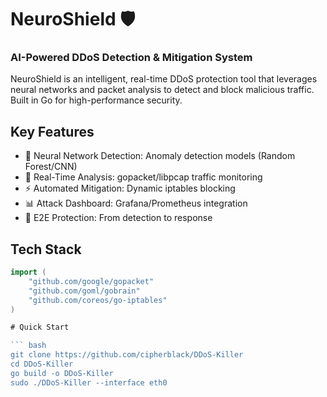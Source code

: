 # NeuroShield 🛡️
### AI-Powered DDoS Detection & Mitigation System

NeuroShield is an intelligent, real-time DDoS protection tool that leverages neural networks and packet analysis to detect and block malicious traffic. Built in Go for high-performance security.

## Key Features
- 🧠 Neural Network Detection: Anomaly detection models (Random Forest/CNN)
- 📡 Real-Time Analysis: gopacket/libpcap traffic monitoring
- ⚡ Automated Mitigation: Dynamic iptables blocking
- 📊 Attack Dashboard: Grafana/Prometheus integration
- 🔐 E2E Protection: From detection to response

## Tech Stack
```go
import (
    "github.com/google/gopacket"
    "github.com/goml/gobrain"
    "github.com/coreos/go-iptables"
)

# Quick Start

``` bash
git clone https://github.com/cipherblack/DDoS-Killer
cd DDoS-Killer
go build -o DDoS-Killer
sudo ./DDoS-Killer --interface eth0
```
